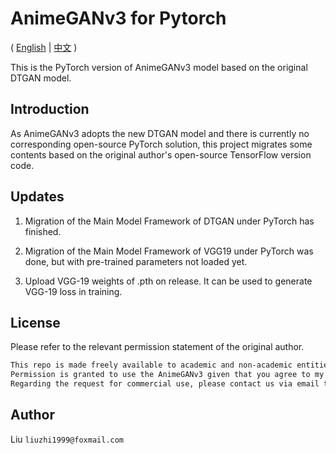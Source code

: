 # AnimeGANv3 for Pytorch

( [English](./README.md)  |  [中文](./Chinese.md) )

This is the PyTorch version of AnimeGANv3 model based on the original DTGAN model.

## Introduction

As AnimeGANv3 adopts the new DTGAN model and there is currently no corresponding open-source PyTorch solution, this project migrates some contents based on the original author's open-source TensorFlow version code.

## Updates

1. Migration of the Main Model Framework of DTGAN under PyTorch has finished.

2. Migration of the Main Model Framework of VGG19 under PyTorch was done, but with pre-trained parameters not loaded yet.

3. Upload VGG-19 weights of .pth on release. It can be used to generate VGG-19 loss in training.

## License

Please refer to the relevant permission statement of the original author.

```md
This repo is made freely available to academic and non-academic entities for non-commercial purposes such as academic research, teaching, scientific publications.  
Permission is granted to use the AnimeGANv3 given that you agree to my license terms.  
Regarding the request for commercial use, please contact us via email to help you obtain the authorization letter.
```

## Author

Liu `liuzhi1999@foxmail.com`

